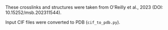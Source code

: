 These crosslinks and structures were taken from O'Reilly et al., 2023  (DOI: 10.15252/msb.202311544).

Input CIF files were converted to PDB (`cif_to_pdb.py`).  

